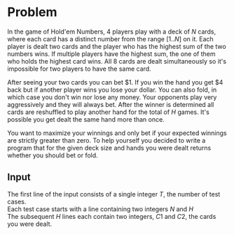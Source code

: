 # Problem

In the game of Hold'em Numbers, 4 players play with a deck of $N$ cards, where each card has a distinct number from the range $[1..N]$ on it. Each player is dealt two cards and the player who has the highest sum of the two numbers wins. If multiple players have the highest sum, the one of them who holds the highest card wins. All 8 cards are dealt simultaneously so it's impossible for two players to have the same card.

After seeing your two cards you can bet $1. If you win the hand you get $4 back but if another player wins you lose your dollar. You can also fold, in which case you don't win nor lose any money. Your opponents play very aggressively and they will always bet. After the winner is determined all cards are reshuffled to play another hand for the total of $H$ games. It's possible you get dealt the same hand more than once.

You want to maximize your winnings and only bet if your expected winnings are strictly greater than zero. To help yourself you decided to write a program that for the given deck size and hands you were dealt returns whether you should bet or fold.

## Input

The first line of the input consists of a single integer $T$, the number of test cases.  
Each test case starts with a line containing two integers $N$ and $H$  
The subsequent $H$ lines each contain two integers, $C1$ and $C2$, the cards you were dealt.

